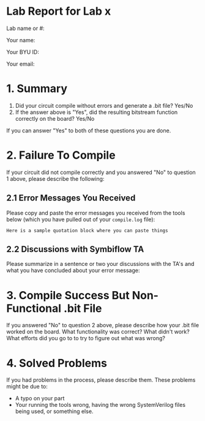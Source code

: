 # Lab Report for Lab x

Lab name or #:

Your name:

Your BYU ID:

Your email:

# 1. Summary
1. Did your circuit compile without errors and generate a .bit file?   Yes/No
2. If the answer above is "Yes", did the resulting bitstream function correctly on the board?   Yes/No

If you can answer "Yes" to both of these questions you are done.

# 2. Failure To Compile
If your circuit did not compile correctly and you answered "No" to question 1 above, please describe the following:

## 2.1 Error Messages You Received
Please copy and paste the error messages you received from the tools below (which you have pulled out of your `compile.log` file):

```
Here is a sample quotation block where you can paste things
```

## 2.2 Discussions with Symbiflow TA
Please summarize in a sentence or two your discussions with the TA's and what you have concluded about your error message:

# 3. Compile Success But Non-Functional .bit File
If you answered "No" to question 2 above, please describe how your .bit file worked on the board.  What functionality was correct?  What didn't work?  
What efforts did you go to to try to figure out what was wrong?

# 4. Solved Problems
If you had problems in the process, please describe them.  These problems might be due to:
- A typo on your part
- Your running the tools wrong, having the wrong SystemVerilog files being used, 
or something else.










